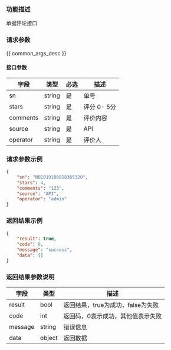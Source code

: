 ### 功能描述

单据评论接口

### 请求参数

{{ common_args_desc }}

#### 接口参数

| 字段        | 类型     | 必选  | 描述                         |
| --------- | ------ | --- | -------------------------- |
| sn      | string    | 是   | 单号 |
| stars   | string    | 是   | 评分 0- 5分  |
| comments | string    | 是   | 评价内容 |
| source    | string    | 是   | API |
| operator    | string    | 是   | 评价人 |


### 请求参数示例

```json
{
    "sn": "NO2019100818365320",
    "stars": 4,
    "comments": "123",
    "source": "API",
    "operator": "admin"
}
```

### 返回结果示例

```json
{
    "result": true,
    "code": 0,
    "message": "success",
    "data": []
}
```

### 返回结果参数说明

| 字段      | 类型        | 描述                      |
| ------- | --------- | ----------------------- |
| result  | bool      | 返回结果，true为成功，false为失败   |
| code    | int       | 返回码，0表示成功，其他值表示失败       |
| message | string    | 错误信息                    |
| data    | object | 返回数据 |

